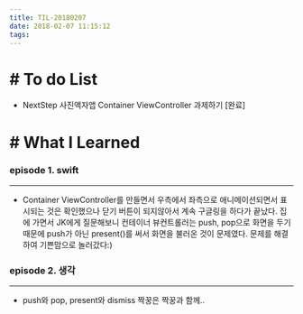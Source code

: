 ```yaml
---
title: TIL-20180207
date: 2018-02-07 11:15:12
tags: 
---
```


# # To do List

- NextStep 사진액자앱 Container ViewController 과제하기 [완료]


# # What I Learned

### episode 1. swift

---

- Container ViewController를 만들면서 우측에서 좌측으로 애니메이션되면서 표시되는 것은 확인했으나 닫기 버튼이 되지않아서 계속 구글링을 하다가 끝났다. 집에 가면서 JK에게 질문해보니 컨테이너 뷰컨트롤러는 push, pop으로 화면을 두기 때문에 push가 아닌 present()를 써서 화면을 불러온 것이 문제였다. 문제를 해결하여 기쁜맘으로 놀러갔다:)
  
  
### episode 2. 생각
  
---

- push와 pop, present와 dismiss 짝꿍은 짝꿍과 함께..

